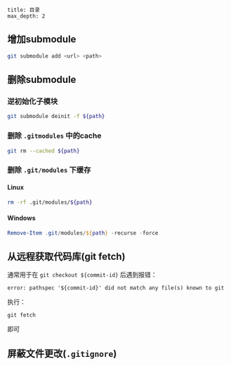 
```toc
title: 目录
max_depth: 2
```

## 增加submodule

```bash
git submodule add <url> <path>
```

## 删除submodule

### 逆初始化子模块
```bash
git submodule deinit -f ${path}
```

### 删除 `.gitmodules` 中的cache
```bash
git rm --cached ${path}
```

### 删除 `.git/modules` 下缓存

#### Linux
```bash
rm -rf .git/modules/${path}
```

#### Windows
```powershell
Remove-Item .git/modules/${path} -recurse -force
```

## 从远程获取代码库(git fetch)

通常用于在 `git checkout ${commit-id}` 后遇到报错：
```shell
error: pathspec '${commit-id}' did not match any file(s) known to git
```

执行：
```shell
git fetch
```

即可

## 屏蔽文件更改(`.gitignore`)

